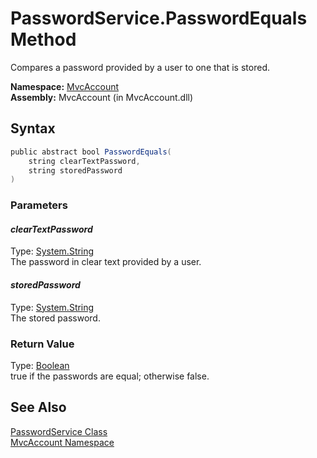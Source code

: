 PasswordService.PasswordEquals Method
=====================================
Compares a password provided by a user to one that is stored.

**Namespace:** [MvcAccount][1]  
**Assembly:** MvcAccount (in MvcAccount.dll)

Syntax
------

```csharp
public abstract bool PasswordEquals(
	string clearTextPassword,
	string storedPassword
)
```

### Parameters

#### *clearTextPassword*
Type: [System.String][2]  
The password in clear text provided by a user.

#### *storedPassword*
Type: [System.String][2]  
The stored password.

### Return Value
Type: [Boolean][3]  
true if the passwords are equal; otherwise false.

See Also
--------
[PasswordService Class][4]  
[MvcAccount Namespace][1]  

[1]: ../README.md
[2]: http://msdn.microsoft.com/en-us/library/s1wwdcbf
[3]: http://msdn.microsoft.com/en-us/library/a28wyd50
[4]: README.md